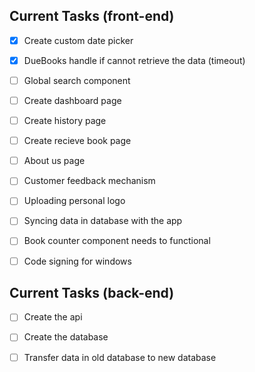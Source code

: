 ## Current Tasks (front-end)
- [x] Create custom date picker
- [x] DueBooks handle if cannot retrieve the data (timeout)
- [ ] Global search component
- [ ] Create dashboard page
- [ ] Create history page
- [ ] Create recieve book page
- [ ] About us page
- [ ] Customer feedback mechanism
- [ ] Uploading personal logo 
- [ ] Syncing data in database with the app
- [ ] Book counter component needs to functional
- [ ] Code signing for windows 


## Current Tasks (back-end)
- [ ] Create the api
- [ ] Create the database
- [ ] Transfer data in old database to new database

